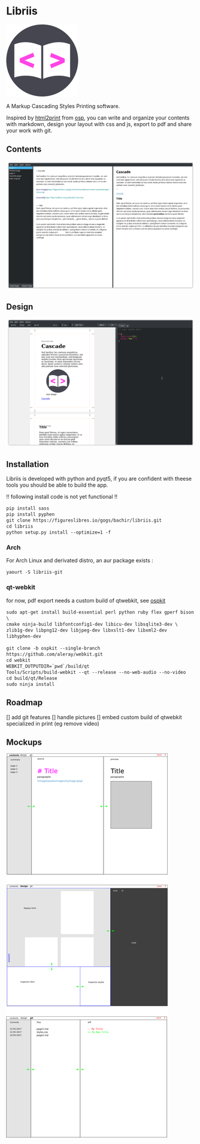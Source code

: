 # Libriis

![icon](libriis/assets/images/icon.png)

A Markup Cascading Styles Printing software.

Inspired by [html2print](http://osp.kitchen/tools/html2print/) from [osp](osp.kitchen), you can write and organize your contents with markdown, design your layout with css and js, export to pdf and share your work with git.

## Contents

![Contents Stack](libriis/assets/images/Screenshot_stackcontents.png)

## Design

![Design Stack](libriis/assets/images/Screenshot_stackdesign.png)



## Installation

Libriis is developed with python and pyqt5, if you are confident with theese tools you should be able to build the app.

!! following install code is not yet functional !!

```shell
pip install sass
pip install pyphen
git clone https://figureslibres.io/gogs/bachir/libriis.git
cd libriis
python setup.py install --optimize=1 -f
```

 

### Arch

For Arch Linux and derivated distro, an aur package exists :

``` 
yaourt -S libriis-git
```



### qt-webkit

for now, pdf export needs a custom build of qtwebkit, see [ospkit](http://osp.kitchen/tools/ospkit/)

```shell
sudo apt-get install build-essential perl python ruby flex gperf bison \
cmake ninja-build libfontconfig1-dev libicu-dev libsqlite3-dev \
zlib1g-dev libpng12-dev libjpeg-dev libxslt1-dev libxml2-dev libhyphen-dev

git clone -b ospkit --single-branch https://github.com/aleray/webkit.git
cd webkit
WEBKIT_OUTPUTDIR=`pwd`/build/qt
Tools/Scripts/build-webkit --qt --release --no-web-audio --no-video
cd build/qt/Release
sudo ninja install
```



## Roadmap

[] add git features
[] handle pictures
[] embed custom build of qtwebkit specialized in print (eg remove video)






## Mockups

![mockups](libriis/assets/images/mockups.png)
